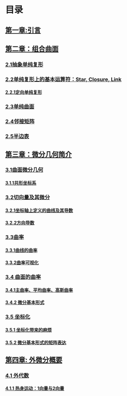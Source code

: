 # 目录

## [第一章:引言](./ch1/ch1.md)

## [第二章：组合曲面](./ch2/ch2.md)

### [2.1抽象单纯复形](./ch2/ch2.1.md)

### [2.2单纯复形上的基本运算符：Star, Closure, Link](./ch2/ch2.2.md)

#### [2.2.1定向单纯复形](./ch2/ch2.2.1.md)

### [2.3单纯曲面](./ch2/ch2.3.md)

### [2.4邻接矩阵](./ch2/ch2.4.md)

### [2.5半边表](./ch2/ch2.5.md)

## <u>第三章：微分几何简介</u>

### [3.1曲面微分几何](./ch3/ch3.1.md)

#### [3.1.1共形坐标系](./ch3/ch3.1.1.md)

### <u>3.2切向量及其微分</u>

#### [3.2.1坐标轴上定义的曲线及其导数](./ch3/ch3.2.1.md)

#### [3.2.2方向导数](./ch3/ch3.2.2.md)

### [3.3曲率](./ch3/ch3.3.md)

#### [3.3.1曲线的曲率](./ch3/ch3.3.1.md)

#### [3.3.2曲率可视化](./ch3/ch3.3.2.md)

### [3.4 曲面的曲率](./ch3/ch3.4.md)

#### [3.4.1主曲率、平均曲率、高斯曲率](./ch3/ch3.4.1.md)

#### [3.4.2 微分基本形式](./ch3/ch3.4.2.md)

### [3.5 坐标化](./ch3/ch3.5.md)

#### [3.5.1 坐标化带来的麻烦](./ch3/ch3.5.1.md)

#### [3.5.2 微分基本形式的矩阵表达](./ch3/ch3.5.2.md)

## [第四章: 外微分概要](./ch4/ch4.md)

### [4.1 外代数](./ch4/ch4.1.md)

#### [4.1.1 热身运动：1向量与2向量](./ch4/ch4.1.1.md)

